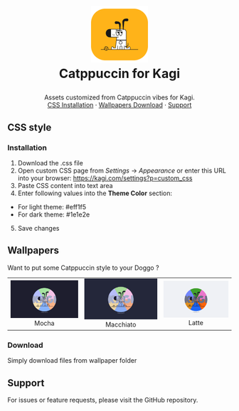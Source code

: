 <!-- LOGO -->
<h1>
<p align="center">
  <img src="./assets/icon.png" alt="Icon" width="128"/>
  <br>Catppuccin for Kagi
</h1>
  <p align="center">
    Assets customized from Catppuccin vibes for Kagi.
    <br />
    <a href="#installation">CSS Installation</a>
    ·
    <a href="#download">Wallpapers Download</a>
    ·
    <a href="#support">Support</a>
  </p>
</p>

## CSS style

### Installation

1. Download the .css file
2. Open custom CSS page from *Settings* -> *Appearance* or enter this URL into your browser: https://kagi.com/settings?p=custom_css 
3. Paste CSS content into text area
4. Enter following values into the **Theme Color** section:
- For light theme: #eff1f5
- For dark theme: #1e1e2e
5. Save changes

## Wallpapers

Want to put some Catppuccin style to your Doggo ?

<table align="center" border="0" cellspacing="0" cellpadding="0">
  <tr>
    <td align="center" width="250">
      <img src="./wallpapers/catppuccin_kagi_mocha.png" alt="Mocha wallpaper" width="200"/>
      <br>
      Mocha
    </td>
    <td align="center" width="250">
      <img src="./wallpapers/catppuccin_kagi_macchiato.png" alt="Macchiato wallpaper" width="200"/>
      <br>
      Macchiato
    </td>
    <td align="center" width="250">
      <img src="./wallpapers/catppuccin_kagi_latte.png" alt="Latte wallpaper" width="200"/>
      <br>
      Latte
    </td>
  </tr>
</table>

### Download

Simply download files from wallpaper folder

## Support

For issues or feature requests, please visit the GitHub repository.